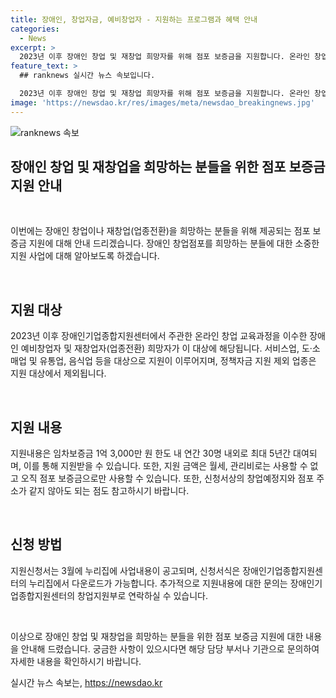 ```yaml
---
title: 장애인, 창업자금, 예비창업자 - 지원하는 프로그램과 혜택 안내
categories:
  - News
excerpt: >
  2023년 이후 장애인 창업 및 재창업 희망자를 위해 점포 보증금을 지원합니다. 온라인 창업 교육 이수자로 최대 5년간 1억 3,000만 원 한도 내 보증금을 대여하며, 서비스업, 도·소매업, 음식업 등을 대상으로 합니다. 신청서상의 창업예정지와 점포 주소는 같지 않아도 되고, 신청서식은 장애인기업종합지원센터 누리집에서 다운로드 가능합니다. 자세한 내용은 장애인기업종합지원센터로 문의하시면 됩니다. (☎02-2181-6536)
feature_text: >
  ## ranknews 실시간 뉴스 속보입니다.

  2023년 이후 장애인 창업 및 재창업 희망자를 위해 점포 보증금을 지원합니다. 온라인 창업 교육 이수자로 최대 5년간 1억 3,000만 원 한도 내 보증금을 대여하며, 서비스업, 도·소매업, 음식업 등을 대상으로 합니다. 신청서상의 창업예정지와 점포 주소는 같지 않아도 되고, 신청서식은 장애인기업종합지원센터 누리집에서 다운로드 가능합니다. 자세한 내용은 장애인기업종합지원센터로 문의하시면 됩니다. (☎02-2181-6536)
image: 'https://newsdao.kr/res/images/meta/newsdao_breakingnews.jpg'
---
```


<p><img src="https://newsdao.kr/res/images/meta/newsdao_breakingnews.jpg" alt="ranknews 속보" /></p>

<h2 data-ke-size="size26">장애인 창업 및 재창업을 희망하는 분들을 위한 점포 보증금 지원 안내</h2>

<p data-ke-size="size16">&nbsp;</p>

<p>이번에는 장애인 창업이나 재창업(업종전환)을 희망하는 분들을 위해 제공되는 점포 보증금 지원에 대해 안내 드리겠습니다. 장애인 창업점포를 희망하는 분들에 대한 소중한 지원 사업에 대해 알아보도록 하겠습니다.</p>

<p data-ke-size="size16">&nbsp;</p>

<h2 data-ke-size="size24">지원 대상</h2>

<p data-ke-size="size16">2023년 이후 장애인기업종합지원센터에서 주관한 온라인 창업 교육과정을 이수한 장애인 예비창업자 및 재창업자(업종전환) 희망자가 이 대상에 해당됩니다. 서비스업, 도·소매업 및 유통업, 음식업 등을 대상으로 지원이 이루어지며, 정책자금 지원 제외 업종은 지원 대상에서 제외됩니다.</p>

<p data-ke-size="size16">&nbsp;</p>

<h2 data-ke-size="size24">지원 내용</h2>

<p data-ke-size="size16">지원내용은 임차보증금 1억 3,000만 원 한도 내 연간 30명 내외로 최대 5년간 대여되며, 이를 통해 지원받을 수 있습니다. 또한, 지원 금액은 월세, 관리비로는 사용할 수 없고 오직 점포 보증금으로만 사용할 수 있습니다. 또한, 신청서상의 창업예정지와 점포 주소가 같지 않아도 되는 점도 참고하시기 바랍니다.</p>

<p data-ke-size="size16">&nbsp;</p>

<h2 data-ke-size="size24">신청 방법</h2>

<p data-ke-size="size16">지원신청서는 3월에 누리집에 사업내용이 공고되며, 신청서식은 장애인기업종합지원센터의 누리집에서 다운로드가 가능합니다. 추가적으로 지원내용에 대한 문의는 장애인기업종합지원센터의 창업지원부로 연락하실 수 있습니다.</p>

<p data-ke-size="size16">&nbsp;</p>

<p>이상으로 장애인 창업 및 재창업을 희망하는 분들을 위한 점포 보증금 지원에 대한 내용을 안내해 드렸습니다. 궁금한 사항이 있으시다면 해당 담당 부서나 기관으로 문의하여 자세한 내용을 확인하시기 바랍니다.</p>
실시간 뉴스 속보는, <a href="https://newsdao.kr" rel="dofollow">https://newsdao.kr</a>


